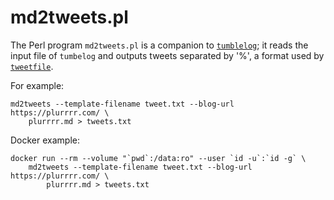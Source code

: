 # md2tweets.pl

The Perl program `md2tweets.pl` is a companion to [`tumblelog`](https://github.com/john-bokma/tumblelog); it reads the input file of `tumbelog` and outputs tweets separated by '%', a format used by [`tweetfile`](https://github.com/john-bokma/tweetfile).

For example:

```
md2tweets --template-filename tweet.txt --blog-url https://plurrrr.com/ \
    plurrrr.md > tweets.txt
```

Docker example:

```
docker run --rm --volume "`pwd`:/data:ro" --user `id -u`:`id -g` \
    md2tweets --template-filename tweet.txt --blog-url https://plurrrr.com/ \
        plurrrr.md > tweets.txt
```
